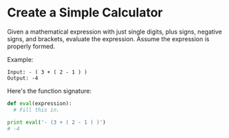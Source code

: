 # Create a Simple Calculator

Given a mathematical expression with just single digits, plus signs, negative signs, and brackets, evaluate the expression. Assume the expression is properly formed.

Example:

```
Input: - ( 3 + ( 2 - 1 ) )
Output: -4
```

Here's the function signature:

```python
def eval(expression):
  # Fill this in.

print eval('- (3 + ( 2 - 1 ) )')
# -4
```
